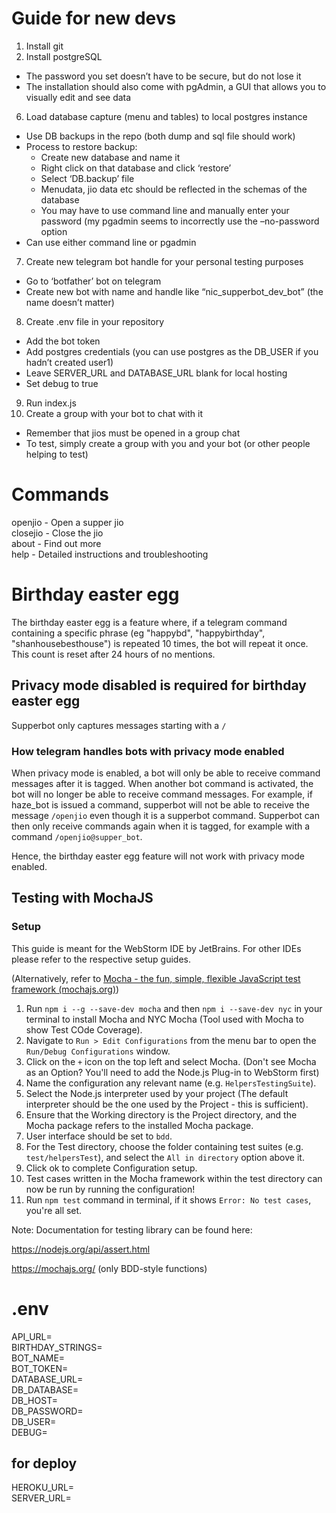 # Guide for new devs
1. Install git
5. Install postgreSQL
  - The password you set doesn’t have to be secure, but do not lose it
  - The installation should also come with pgAdmin, a GUI that allows you to visually edit and see data
6. Load database capture (menu and tables) to local postgres instance
  - Use DB backups in the repo (both dump and sql file should work)
  - Process to restore backup:
    - Create new database and name it
    - Right click on that database and click ‘restore’
    - Select ‘DB.backup’ file 
    - Menudata, jio data etc should be reflected in the schemas of the database
    - You may have to use command line and manually enter your password (my pgadmin seems to incorrectly use the –no-password option
  - Can use either command line or pgadmin
7. Create new telegram bot handle for your personal testing purposes
  - Go to ‘botfather’ bot on telegram
  - Create new bot with name and handle like “nic_supperbot_dev_bot” (the name doesn’t matter)
8. Create .env file in your repository
  - Add the bot token
  - Add postgres credentials (you can use postgres as the DB_USER if you hadn’t created user1)
  - Leave SERVER_URL and DATABASE_URL blank for local hosting
  - Set debug to true
9. Run index.js
10. Create a group with your bot to chat with it 
  - Remember that jios must be opened in a group chat
  - To test, simply create a group with you and your bot (or other people helping to test)


# Commands
openjio - Open a supper jio  
closejio - Close the jio  
about - Find out more  
help - Detailed instructions and troubleshooting  

# Birthday easter egg

The birthday easter egg is a feature where, if a telegram command containing a specific phrase (eg "happybd", "happybirthday", "shanhousebesthouse") is repeated 10 times, the bot will repeat it once. This count is reset after 24 hours of no mentions.

## Privacy mode disabled is required for birthday easter egg

Supperbot only captures messages starting with a `/`

### How telegram handles bots with privacy mode enabled

When privacy mode is enabled, a bot will only be able to receive command messages after it is tagged. When another bot command is activated, the bot will no longer be able to receive command messages. For example, if haze_bot is issued a command, supperbot will not be able to receive the message `/openjio` even though it is a supperbot command. Supperbot can then only receive commands again when it is tagged, for example with a command `/openjio@supper_bot`.

Hence, the birthday easter egg feature will not work with privacy mode enabled.

## Testing with MochaJS

### Setup

This guide is meant for the WebStorm IDE by JetBrains. For other IDEs please refer to the respective setup guides.

(Alternatively, refer to [Mocha - the fun, simple, flexible JavaScript test framework (mochajs.org)](https://mochajs.org/#installation))

1. Run `npm i --g --save-dev mocha` and then `npm i --save-dev nyc` in your terminal to install Mocha
and NYC Mocha (Tool used with Mocha to show Test COde Coverage).
2. Navigate to `Run > Edit Configurations` from the menu bar to open the `Run/Debug Configurations` window.
3. Click on the `+` icon on the top left and select Mocha. (Don't see Mocha as an Option? You'll need to add the Node.js Plug-in to WebStorm first)
4. Name the configuration any relevant name (e.g. `HelpersTestingSuite`).
5. Select the Node.js interpreter used by your project (The default interpreter should be the one used by the Project - this is sufficient).
6. Ensure that the Working directory is the Project directory, and the Mocha package refers to the installed Mocha package.
7. User interface should be set to `bdd`.
8. For the Test directory, choose the folder containing test suites (e.g. `test/helpersTest`), and select the `All in directory` option above it.
9. Click ok to complete Configuration setup.
10. Test cases written in the Mocha framework within the test directory can now be run by running the configuration!
11. Run `npm test` command in terminal, if it shows `Error: No test cases`, you're all set.

Note: Documentation for testing library can be found here:

https://nodejs.org/api/assert.html

https://mochajs.org/ (only BDD-style functions)

# .env
API_URL=  
BIRTHDAY_STRINGS=  
BOT_NAME=  
BOT_TOKEN=  
DATABASE_URL=  
DB_DATABASE=  
DB_HOST=  
DB_PASSWORD=  
DB_USER=  
DEBUG=  
## for deploy
HEROKU_URL=  
SERVER_URL=  
